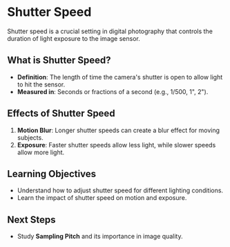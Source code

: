 # Shutter Speed

Shutter speed is a crucial setting in digital photography that controls the duration of light exposure to the image sensor.

## What is Shutter Speed?

- **Definition**: The length of time the camera's shutter is open to allow light to hit the sensor.
- **Measured in**: Seconds or fractions of a second (e.g., 1/500, 1", 2").

## Effects of Shutter Speed

1. **Motion Blur**: Longer shutter speeds can create a blur effect for moving subjects.
2. **Exposure**: Faster shutter speeds allow less light, while slower speeds allow more light.

## Learning Objectives

- Understand how to adjust shutter speed for different lighting conditions.
- Learn the impact of shutter speed on motion and exposure.

## Next Steps

- Study **Sampling Pitch** and its importance in image quality.
